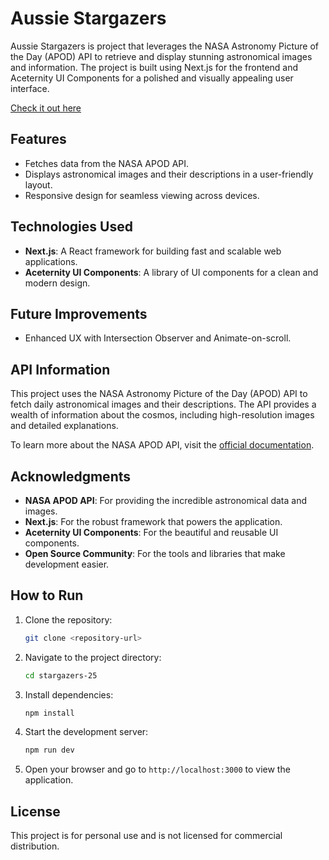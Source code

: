 # Aussie Stargazers

Aussie Stargazers is project that leverages the NASA Astronomy Picture of the Day (APOD) API to retrieve and display stunning astronomical images and information. The project is built using Next.js for the frontend and Aceternity UI Components for a polished and visually appealing user interface.

[Check it out here](https://aussiestargazers.vercel.app/)

## Features
- Fetches data from the NASA APOD API.
- Displays astronomical images and their descriptions in a user-friendly layout.
- Responsive design for seamless viewing across devices.

## Technologies Used
- **Next.js**: A React framework for building fast and scalable web applications.
- **Aceternity UI Components**: A library of UI components for a clean and modern design.

## Future Improvements
- Enhanced UX with Intersection Observer and Animate-on-scroll.

## API Information
This project uses the NASA Astronomy Picture of the Day (APOD) API to fetch daily astronomical images and their descriptions. The API provides a wealth of information about the cosmos, including high-resolution images and detailed explanations.

To learn more about the NASA APOD API, visit the [official documentation](https://api.nasa.gov/).

## Acknowledgments
- **NASA APOD API**: For providing the incredible astronomical data and images.
- **Next.js**: For the robust framework that powers the application.
- **Aceternity UI Components**: For the beautiful and reusable UI components.
- **Open Source Community**: For the tools and libraries that make development easier.

## How to Run
1. Clone the repository:
   ```bash
   git clone <repository-url>
   ```
2. Navigate to the project directory:
   ```bash
   cd stargazers-25
   ```
3. Install dependencies:
   ```bash
   npm install
   ```
4. Start the development server:
   ```bash
   npm run dev
   ```
5. Open your browser and go to `http://localhost:3000` to view the application.

## License
This project is for personal use and is not licensed for commercial distribution.
